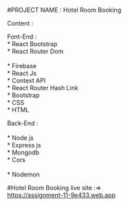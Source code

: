 #PROJECT NAME : Hotel Room Booking

Content : <br/>
  
Font-End : <br/> 
           * React Bootstrap<br/>
           * React Router Dom <br/>        
           * Firebase<br/>
           * React Js<br/>
           * Context API<br/>
           * React Router Hash Link<br/>
           * Bootstrap<br/>
           * CSS<br/>
           * HTML<br/>

Back-End : <br/>  
           * Node js<br/> 
           * Express js<br/> 
           * Mongodb <br/> 
           * Cors<br/>  
           * Nodemon <br/>  

#Hotel Room Booking live site  :=><br/>
https://assignment-11-9e433.web.app



